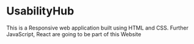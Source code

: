 # UsabilityHub
This is a Responsive web application built using HTML and CSS. Further JavaScript, React are going to be part of this Website
